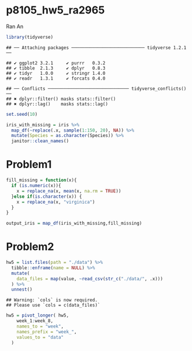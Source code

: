p8105\_hw5\_ra2965
================
Ran An

``` r
library(tidyverse)
```

    ## ── Attaching packages ──────────────────────────── tidyverse 1.2.1 ──

    ## ✔ ggplot2 3.2.1     ✔ purrr   0.3.2
    ## ✔ tibble  2.1.3     ✔ dplyr   0.8.3
    ## ✔ tidyr   1.0.0     ✔ stringr 1.4.0
    ## ✔ readr   1.3.1     ✔ forcats 0.4.0

    ## ── Conflicts ─────────────────────────────── tidyverse_conflicts() ──
    ## ✖ dplyr::filter() masks stats::filter()
    ## ✖ dplyr::lag()    masks stats::lag()

``` r
set.seed(10)

iris_with_missing = iris %>% 
  map_df(~replace(.x, sample(1:150, 20), NA)) %>%
  mutate(Species = as.character(Species)) %>% 
  janitor::clean_names()
```

Problem1
========

``` r
fill_missing = function(x){
  if (is.numeric(x)){
    x = replace_na(x, mean(x, na.rm = TRUE))
  }else if(is.character(x)) {
    x = replace_na(x, "virginica")
  }
}

output_iris = map_df(iris_with_missing,fill_missing)
```

Problem2
========

``` r
hw5 = list.files(path = "./data") %>% 
  tibble::enframe(name = NULL) %>% 
  mutate(
    data_files = map(value, ~read_csv(str_c("./data/", .x)))
  ) %>% 
  unnest() 
```

    ## Warning: `cols` is now required.
    ## Please use `cols = c(data_files)`

``` r
hw5 = pivot_longer( hw5,
    week_1:week_8,
    names_to = "week",
    names_prefix = "week_",
    values_to = "data"
  )
```
